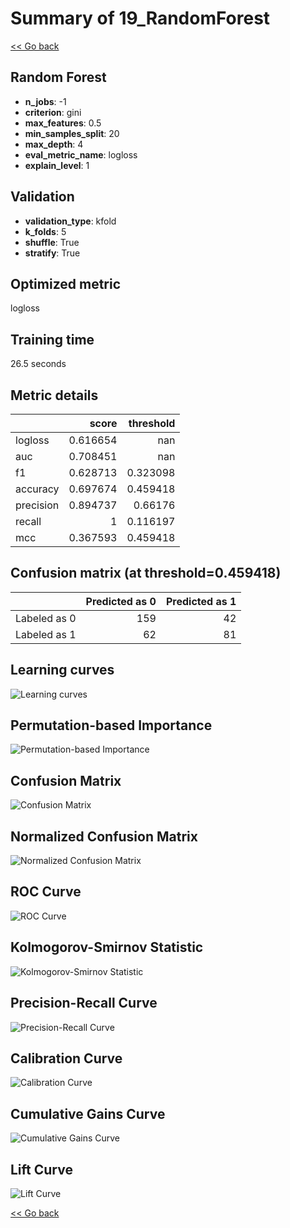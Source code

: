 # Summary of 19_RandomForest

[<< Go back](../README.md)


## Random Forest
- **n_jobs**: -1
- **criterion**: gini
- **max_features**: 0.5
- **min_samples_split**: 20
- **max_depth**: 4
- **eval_metric_name**: logloss
- **explain_level**: 1

## Validation
 - **validation_type**: kfold
 - **k_folds**: 5
 - **shuffle**: True
 - **stratify**: True

## Optimized metric
logloss

## Training time

26.5 seconds

## Metric details
|           |    score |   threshold |
|:----------|---------:|------------:|
| logloss   | 0.616654 |  nan        |
| auc       | 0.708451 |  nan        |
| f1        | 0.628713 |    0.323098 |
| accuracy  | 0.697674 |    0.459418 |
| precision | 0.894737 |    0.66176  |
| recall    | 1        |    0.116197 |
| mcc       | 0.367593 |    0.459418 |


## Confusion matrix (at threshold=0.459418)
|              |   Predicted as 0 |   Predicted as 1 |
|:-------------|-----------------:|-----------------:|
| Labeled as 0 |              159 |               42 |
| Labeled as 1 |               62 |               81 |

## Learning curves
![Learning curves](learning_curves.png)

## Permutation-based Importance
![Permutation-based Importance](permutation_importance.png)
## Confusion Matrix

![Confusion Matrix](confusion_matrix.png)


## Normalized Confusion Matrix

![Normalized Confusion Matrix](confusion_matrix_normalized.png)


## ROC Curve

![ROC Curve](roc_curve.png)


## Kolmogorov-Smirnov Statistic

![Kolmogorov-Smirnov Statistic](ks_statistic.png)


## Precision-Recall Curve

![Precision-Recall Curve](precision_recall_curve.png)


## Calibration Curve

![Calibration Curve](calibration_curve_curve.png)


## Cumulative Gains Curve

![Cumulative Gains Curve](cumulative_gains_curve.png)


## Lift Curve

![Lift Curve](lift_curve.png)



[<< Go back](../README.md)
